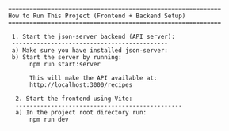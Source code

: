       ============================================================
      How to Run This Project (Frontend + Backend Setup)
      ============================================================

       1. Start the json-server backend (API server):
       --------------------------------------------
       a) Make sure you have installed json-server:
       b) Start the server by running:
            npm run start:server

            This will make the API available at:
            http://localhost:3000/recipes

        2. Start the frontend using Vite:
        -----------------------------------------------
        a) In the project root directory run:
            npm run dev
